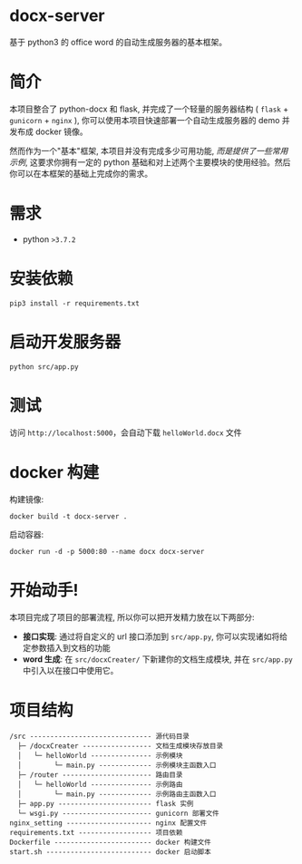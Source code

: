# docx-server

基于 python3 的 office word 的自动生成服务器的基本框架。

# 简介

本项目整合了 python-docx 和 flask, 并完成了一个轻量的服务器结构 ( `flask` + `gunicorn` + `nginx` ), 你可以使用本项目快速部署一个自动生成服务器的 demo 并发布成 docker 镜像。

然而作为一个"基本"框架, 本项目并没有完成多少可用功能, *而是提供了一些常用示例*, 这要求你拥有一定的 python 基础和对上述两个主要模块的使用经验。然后你可以在本框架的基础上完成你的需求。

# 需求

- python `>3.7.2`

# 安装依赖

```
pip3 install -r requirements.txt
```

# 启动开发服务器

```
python src/app.py
```

# 测试

访问 `http://localhost:5000`，会自动下载 `helloWorld.docx` 文件

# docker 构建

构建镜像:

```
docker build -t docx-server .
```

启动容器:

```
docker run -d -p 5000:80 --name docx docx-server
```

# 开始动手!

本项目完成了项目的部署流程, 所以你可以把开发精力放在以下两部分:

- **接口实现**: 通过将自定义的 url 接口添加到 `src/app.py`, 你可以实现诸如将给定参数插入到文档的功能
- **word 生成**: 在 `src/docxCreater/` 下新建你的文档生成模块, 并在 `src/app.py` 中引入以在接口中使用它。

# 项目结构

```
/src ------------------------------ 源代码目录
  ├─ /docxCreater ----------------- 文档生成模块存放目录
  │   └─ helloWorld --------------- 示例模块
  │        └─ main.py ------------- 示例模块主函数入口
  ├─ /router ---------------------- 路由目录
  │   └─ helloWorld --------------- 示例路由
  │        └─ main.py ------------- 示例路由主函数入口
  ├─ app.py ----------------------- flask 实例
  └─ wsgi.py ---------------------- gunicorn 部署文件
nginx_setting --------------------- nginx 配置文件
requirements.txt ------------------ 项目依赖
Dockerfile ------------------------ docker 构建文件
start.sh -------------------------- docker 启动脚本
```